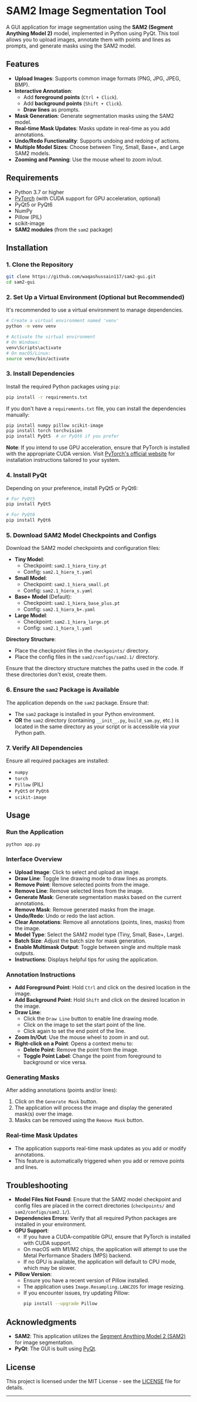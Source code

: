# SAM2 Image Segmentation Tool

A GUI application for image segmentation using the **SAM2 (Segment Anything Model 2)** model, implemented in Python using PyQt. This tool allows you to upload images, annotate them with points and lines as prompts, and generate masks using the SAM2 model.

## Features

- **Upload Images**: Supports common image formats (PNG, JPG, JPEG, BMP).
- **Interactive Annotation**:
  - Add **foreground points** (`Ctrl + Click`).
  - Add **background points** (`Shift + Click`).
  - **Draw lines** as prompts.
- **Mask Generation**: Generate segmentation masks using the SAM2 model.
- **Real-time Mask Updates**: Masks update in real-time as you add annotations.
- **Undo/Redo Functionality**: Supports undoing and redoing of actions.
- **Multiple Model Sizes**: Choose between Tiny, Small, Base+, and Large SAM2 models.
- **Zooming and Panning**: Use the mouse wheel to zoom in/out.

## Requirements

- Python 3.7 or higher
- [PyTorch](https://pytorch.org/) (with CUDA support for GPU acceleration, optional)
- PyQt5 or PyQt6
- NumPy
- Pillow (PIL)
- scikit-image
- **SAM2 modules** (from the `sam2` package)

## Installation

### 1. Clone the Repository

```bash
git clone https://github.com/waqashussain117/sam2-gui.git
cd sam2-gui
```

### 2. Set Up a Virtual Environment (Optional but Recommended)

It's recommended to use a virtual environment to manage dependencies.

```bash
# Create a virtual environment named 'venv'
python -m venv venv

# Activate the virtual environment
# On Windows:
venv\Scripts\activate
# On macOS/Linux:
source venv/bin/activate
```

### 3. Install Dependencies

Install the required Python packages using `pip`:

```bash
pip install -r requirements.txt
```

If you don't have a `requirements.txt` file, you can install the dependencies manually:

```bash
pip install numpy pillow scikit-image
pip install torch torchvision
pip install PyQt5  # or PyQt6 if you prefer
```

**Note**: If you intend to use GPU acceleration, ensure that PyTorch is installed with the appropriate CUDA version. Visit [PyTorch's official website](https://pytorch.org/get-started/locally/) for installation instructions tailored to your system.

### 4. Install PyQt

Depending on your preference, install PyQt5 or PyQt6:

```bash
# For PyQt5
pip install PyQt5

# For PyQt6
pip install PyQt6
```

### 5. Download SAM2 Model Checkpoints and Configs

Download the SAM2 model checkpoints and configuration files:

- **Tiny Model**:
  - Checkpoint: `sam2.1_hiera_tiny.pt`
  - Config: `sam2.1_hiera_t.yaml`
- **Small Model**:
  - Checkpoint: `sam2.1_hiera_small.pt`
  - Config: `sam2.1_hiera_s.yaml`
- **Base+ Model** (Default):
  - Checkpoint: `sam2.1_hiera_base_plus.pt`
  - Config: `sam2.1_hiera_b+.yaml`
- **Large Model**:
  - Checkpoint: `sam2.1_hiera_large.pt`
  - Config: `sam2.1_hiera_l.yaml`

**Directory Structure**:

- Place the checkpoint files in the `checkpoints/` directory.
- Place the config files in the `sam2/configs/sam2.1/` directory.

Ensure that the directory structure matches the paths used in the code. If these directories don't exist, create them.

### 6. Ensure the `sam2` Package is Available

The application depends on the `sam2` package. Ensure that:

- The `sam2` package is installed in your Python environment.
- **OR** the `sam2` directory (containing `__init__.py`, `build_sam.py`, etc.) is located in the same directory as your script or is accessible via your Python path.

### 7. Verify All Dependencies

Ensure all required packages are installed:

- `numpy`
- `torch`
- `Pillow` (PIL)
- `PyQt5` or `PyQt6`
- `scikit-image`

## Usage

### Run the Application

```bash
python app.py
```

### Interface Overview

- **Upload Image**: Click to select and upload an image.
- **Draw Line**: Toggle line drawing mode to draw lines as prompts.
- **Remove Point**: Remove selected points from the image.
- **Remove Line**: Remove selected lines from the image.
- **Generate Mask**: Generate segmentation masks based on the current annotations.
- **Remove Mask**: Remove generated masks from the image.
- **Undo/Redo**: Undo or redo the last action.
- **Clear Annotations**: Remove all annotations (points, lines, masks) from the image.
- **Model Type**: Select the SAM2 model type (Tiny, Small, Base+, Large).
- **Batch Size**: Adjust the batch size for mask generation.
- **Enable Multimask Output**: Toggle between single and multiple mask outputs.
- **Instructions**: Displays helpful tips for using the application.

### Annotation Instructions

- **Add Foreground Point**: Hold `Ctrl` and click on the desired location in the image.
- **Add Background Point**: Hold `Shift` and click on the desired location in the image.
- **Draw Line**:
  - Click the `Draw Line` button to enable line drawing mode.
  - Click on the image to set the start point of the line.
  - Click again to set the end point of the line.
- **Zoom In/Out**: Use the mouse wheel to zoom in and out.
- **Right-click on a Point**: Opens a context menu to:
  - **Delete Point**: Remove the point from the image.
  - **Toggle Point Label**: Change the point from foreground to background or vice versa.

### Generating Masks

After adding annotations (points and/or lines):

1. Click on the `Generate Mask` button.
2. The application will process the image and display the generated mask(s) over the image.
3. Masks can be removed using the `Remove Mask` button.

### Real-time Mask Updates

- The application supports real-time mask updates as you add or modify annotations.
- This feature is automatically triggered when you add or remove points and lines.

## Troubleshooting

- **Model Files Not Found**: Ensure that the SAM2 model checkpoint and config files are placed in the correct directories (`checkpoints/` and `sam2/configs/sam2.1/`).
- **Dependencies Errors**: Verify that all required Python packages are installed in your environment.
- **GPU Support**:
  - If you have a CUDA-compatible GPU, ensure that PyTorch is installed with CUDA support.
  - On macOS with M1/M2 chips, the application will attempt to use the Metal Performance Shaders (MPS) backend.
  - If no GPU is available, the application will default to CPU mode, which may be slower.
- **Pillow Version**:
  - Ensure you have a recent version of Pillow installed.
  - The application uses `Image.Resampling.LANCZOS` for image resizing.
  - If you encounter issues, try updating Pillow:
    ```bash
    pip install --upgrade Pillow
    ```

## Acknowledgments

- **SAM2**: This application utilizes the [Segment Anything Model 2 (SAM2)]([https://github.com/meta/sam2](https://github.com/facebookresearch/sam2)) for image segmentation.
- **PyQt**: The GUI is built using [PyQt](https://www.riverbankcomputing.com/software/pyqt/).

## License

This project is licensed under the MIT License - see the [LICENSE](LICENSE) file for details.

---

